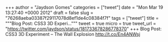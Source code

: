
+++
author = "Jaydson Gomes"
categories = ["tweet"]
date = "Mon Mar 19 13:27:40 +0000 2012"
draft = false
slug = "76268aeba03387f29117078d8ef1de4c08384f7f"
tags = ["tweet"]
title = """Blog Post: CSS3 3D Experi..."""
tweet = true
micro = true
tweet_url = "https://twitter.com/jaydson/status/181733678286778370"
+++
Blog Post: CSS3 3D Experiment – The Wall Explosion http://t.co/En4ANWsj
